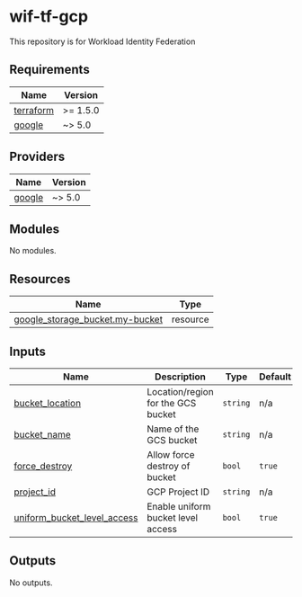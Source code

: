 # wif-tf-gcp
This repository is for Workload Identity Federation  

<!-- BEGIN_TF_DOCS -->
## Requirements

| Name | Version |
|------|---------|
| <a name="requirement_terraform"></a> [terraform](#requirement\_terraform) | >= 1.5.0 |
| <a name="requirement_google"></a> [google](#requirement\_google) | ~> 5.0 |

## Providers

| Name | Version |
|------|---------|
| <a name="provider_google"></a> [google](#provider\_google) | ~> 5.0 |

## Modules

No modules.

## Resources

| Name | Type |
|------|------|
| [google_storage_bucket.my-bucket](https://registry.terraform.io/providers/hashicorp/google/latest/docs/resources/storage_bucket) | resource |

## Inputs

| Name | Description | Type | Default | Required |
|------|-------------|------|---------|:--------:|
| <a name="input_bucket_location"></a> [bucket\_location](#input\_bucket\_location) | Location/region for the GCS bucket | `string` | n/a | yes |
| <a name="input_bucket_name"></a> [bucket\_name](#input\_bucket\_name) | Name of the GCS bucket | `string` | n/a | yes |
| <a name="input_force_destroy"></a> [force\_destroy](#input\_force\_destroy) | Allow force destroy of bucket | `bool` | `true` | no |
| <a name="input_project_id"></a> [project\_id](#input\_project\_id) | GCP Project ID | `string` | n/a | yes |
| <a name="input_uniform_bucket_level_access"></a> [uniform\_bucket\_level\_access](#input\_uniform\_bucket\_level\_access) | Enable uniform bucket level access | `bool` | `true` | no |

## Outputs

No outputs.
<!-- END_TF_DOCS -->